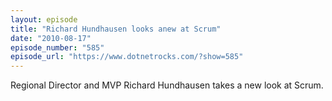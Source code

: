 ```yaml
---
layout: episode
title: "Richard Hundhausen looks anew at Scrum"
date: "2010-08-17"
episode_number: "585"
episode_url: "https://www.dotnetrocks.com/?show=585"
---
```


Regional Director and MVP Richard Hundhausen takes a new look at Scrum.
